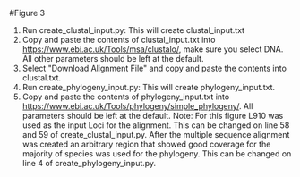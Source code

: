 #Figure 3
1. Run create_clustal_input.py: This will create clustal_input.txt
2. Copy and paste the contents of clustal_input.txt into https://www.ebi.ac.uk/Tools/msa/clustalo/, make sure you select DNA. All other parameters should be left at the default.
3. Select "Download Alignment File" and copy and paste the contents into clustal.txt.
4. Run create_phylogeny_input.py: This will create phylogeny_input.txt.
5. Copy and paste the contents of phylogeny_input.txt into https://www.ebi.ac.uk/Tools/phylogeny/simple_phylogeny/. All parameters should be left at the default.
Note: For this figure L910 was used as the input Loci for the alignment. This can be changed on line 58 and 59 of create_clustal_input.py. After the multiple sequence alignment was created an arbitrary region that showed good coverage for the majority of species was used for the phylogeny. This can be changed on line 4 of create_phylogeny_input.py.
